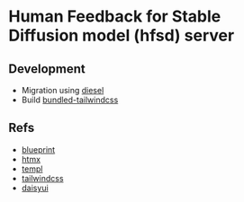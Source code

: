 # Human Feedback for Stable Diffusion model (hfsd) server

## Development
- Migration using [diesel](https://diesel.rs/guides/getting-started)
- Build [bundled-tailwindcss](https://github.com/tailwindlabs/tailwindcss/discussions/12294#discussioncomment-8268378)

## Refs
- [blueprint](https://github.com/Melkeydev/go-blueprint)
- [htmx](https://htmx.org/)
- [templ](https://templ.guide/)
- [tailwindcss](https://tailwindcss.com/)
- [daisyui](https://daisyui.com) 
